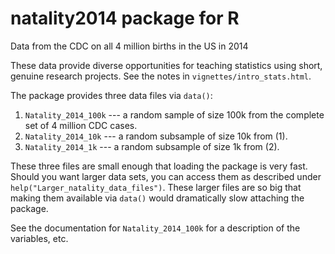 # natality2014 package for R

Data from the CDC on all 4 million births in the US in 2014

These data provide diverse opportunities for teaching statistics using short, genuine research projects. See the notes in `vignettes/intro_stats.html`.

The package provides three data files via `data()`:

1. `Natality_2014_100k` --- a random sample of size 100k from the complete set of 4 million CDC cases.
2. `Natality_2014_10k` --- a random subsample of size 10k from (1).
3. `Natality_2014_1k` --- a random subsample of size 1k from (2).

These three files are small enough that loading the package is very fast. Should you want larger data sets, you can access them as described under `help("Larger_natality_data_files")`. These larger files are so big that making them available via `data()` would dramatically slow attaching the package.

See the documentation for `Natality_2014_100k` for a description of the variables, etc.
